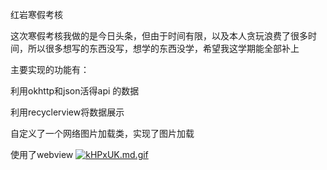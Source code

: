 红岩寒假考核



这次寒假考核我做的是今日头条，但由于时间有限，以及本人贪玩浪费了很多时间，所以很多想写的东西没写，想学的东西没学，希望我这学期能全部补上



主要实现的功能有：

利用okhttp和json活得api 的数据

利用recyclerview将数据展示

自定义了一个网络图片加载类，实现了图片加载

使用了webview
[![kHPxUK.md.gif](https://s2.ax1x.com/2019/02/28/kHPxUK.md.gif)](https://imgchr.com/i/kHPxUK)









